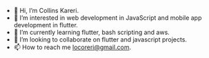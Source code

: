 - 👋 Hi, I’m Collins Kareri.
- 👀 I’m interested in web development in JavaScript and mobile app development in flutter.
- 🌱 I’m currently learning flutter, bash scripting and aws.
- 💞️ I’m looking to collaborate on flutter and javascript projects.
- 📫 How to reach me locoreri@gmail.com.

<!---
Collins-Kareri/Collins-Kareri is a ✨ special ✨ repository because its `README.md` (this file) appears on your GitHub profile.
You can click the Preview link to take a look at your changes.
--->
